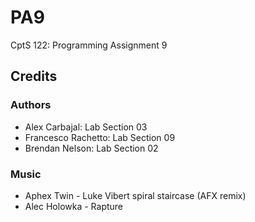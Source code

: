 # PA9
CptS 122: Programming Assignment 9

## Credits

### Authors
* Alex Carbajal: Lab Section 03
* Francesco Rachetto: Lab Section 09
* Brendan Nelson: Lab Section 02

### Music
* Aphex Twin - Luke Vibert spiral staircase (AFX remix)
* Alec Holowka - Rapture